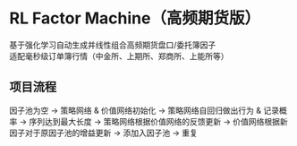 # RL Factor Machine（高频期货版）

基于强化学习自动生成并线性组合高频期货盘口/委托簿因子  
适配毫秒级订单簿行情（中金所、上期所、郑商所、上能所等）

## 项目流程

因子池为空 -> 策略网络 & 价值网络初始化 -> 策略网络自回归做出行为 & 记录概率 -> 序列达到最大长度 -> 策略网络根据价值网络的反馈更新 -> 价值网络根据新因子对于原因子池的增益更新 -> 添加入因子池 -> 重复
